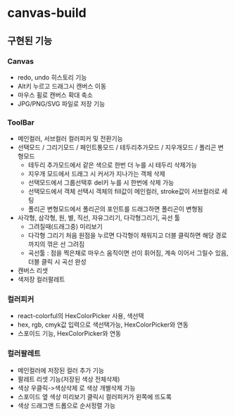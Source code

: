 # canvas-build

## 구현된 기능

### Canvas
- redo, undo 히스토리 기능
- Alt키 누르고 드래그시 캔버스 이동
- 마우스 휠로 캔버스 확대 축소
- JPG/PNG/SVG 파일로 저장 기능

### ToolBar
- 메인컬러, 서브컬러 컬러피커 및 전환기능
- 선택모드 / 그리기모드 / 페인트통모드 / 테두리추가모드 / 지우개모드 / 폴리곤 변형모드
  - 테두리 추가모드에서 같은 색으로 한번 더 누를 시 테두리 삭제가능  
  - 지우개 모드에서 드래그 시 커서가 지나가는 객체 삭제
  - 선택모드에서 그룹선택후 del키 누를 시 한번에 삭제 가능
  - 선택모드에서 객체 선택시 객체의 fill값이 메인컬러, stroke값이 서브컬러로 세팅
  - 폴리곤 변형모드에서 폴리곤의 포인트를 드래그하면 폴리곤이 변형됨
- 사각형, 삼각형, 원, 별, 직선, 자유그리기, 다각형그리기, 곡선 툴
  - 그려질때(드래그중) 미리보기
  - 다각형 그리기 처음 원점을 누르면 다각형이 채워지고 더블 클릭하면 해당 경로까지의 꺾은 선 그려짐
  - 곡선툴 : 점을 찍은채로 마우스 움직이면 선이 휘어짐, 계속 이어서 그릴수 있음, 더블 클릭 시 곡선 완성
- 캔버스 리셋
- 색저장 컬러팔레트

### 컬러피커
- react-colorful의 HexColorPicker 사용, 색선택
- hex, rgb, cmyk값 입력으로 색선택가능, HexColorPicker와 연동
- 스포이드 기능, HexColorPicker와 연동

### 컬러팔레트
- 메인컬러에 저장된 컬러 추가 기능
- 팔레트 리셋 기능(저장된 색상 전체삭제)
- 색상 우클릭->색상삭제 로 색상 개별삭제 가능
- 스포이드 옆 색상 미리보기 클릭시 컬러피커가 왼쪽에 뜨도록
- 색상 드래그앤 드롭으로 순서정렬 가능
